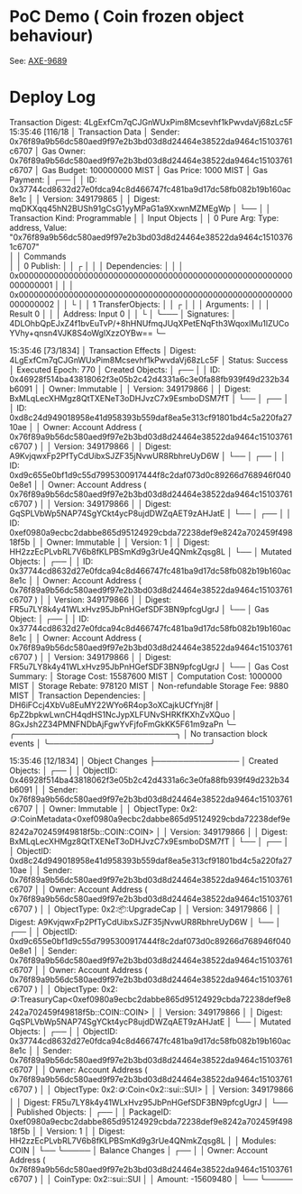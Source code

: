 # PoC Demo ( Coin<T> frozen object behaviour)

See: [AXE-9689](https://axelarnetwork.atlassian.net/browse/AXE-9689)

# Deploy Log

Transaction Digest: 4LgExfCm7qCJGnWUxPim8Mcsevhf1kPwvdaVj68zLc5F 15:35:46 [116/18
│ Transaction Data
│ Sender: 0x76f89a9b56dc580aed9f97e2b3bd03d8d24464e38522da9464c15103761c6707
│ Gas Owner: 0x76f89a9b56dc580aed9f97e2b3bd03d8d24464e38522da9464c15103761c6707
│ Gas Budget: 100000000 MIST
│ Gas Price: 1000 MIST
│ Gas Payment:
│  ┌──
│  │ ID: 0x37744cd8632d27e0fdca94c8d466747fc481ba9d17dc58fb082b19b160ac8e1c
│  │ Version: 349179865
│  │ Digest: mqDKXqq45hN2BUSh91gCsG1yyMPaG1a9XxwnMZMEgWp
│  └──
│
│ Transaction Kind: Programmable
│ │ Input Objects
│ │ 0   Pure Arg: Type: address, Value: "0x76f89a9b56dc580aed9f97e2b3bd03d8d24464e38522da9464c15103761c6707"                                                                                                    
│ │ Commands    
│ │ 0  Publish:
│ │  ┌
│ │  │ Dependencies:
│ │  │   0x0000000000000000000000000000000000000000000000000000000000000001
│ │  │   0x0000000000000000000000000000000000000000000000000000000000000002
│ │  └
│ │ 1  TransferObjects:
│ │  ┌
│ │  │ Arguments: 
│ │  │   Result 0
│ │  │ Address: Input  0
│ │  └
│ ╰───
│ Signatures:
│    4DLOhbQpEJxZ4f1bvEuTvP/+8hHNUfmqJUqXPetENqFth3WqoxlMu1lZUCoYVhy+qnsn4VJK8S4oWglXzzOYBw==
╰─

15:35:46 [73/1834]
│ Transaction Effects
│ Digest: 4LgExfCm7qCJGnWUxPim8Mcsevhf1kPwvdaVj68zLc5F
│ Status: Success
│ Executed Epoch: 770
│ Created Objects:
│  ┌──
│  │ ID: 0x46928f514ba43818062f3e05b2c42d4331a6c3e0fa88fb939f49d232b34b6091
│  │ Owner: Immutable
│  │ Version: 349179866
│  │ Digest: BxMLqLecXHMgz8QtTXENeT3oDHJvzC7x9EsmboDSM7fT
│  └──
│  ┌──
│  │ ID: 0xd8c24d949018958e41d958393b559daf8ea5e313cf91801bd4c5a220fa2710ae
│  │ Owner: Account Address ( 0x76f89a9b56dc580aed9f97e2b3bd03d8d24464e38522da9464c15103761c6707 )
│  │ Version: 349179866
│  │ Digest: A9KvjqwxFp2PfTyCdUibxSJZF35jNvwUR8RbhreUyD6W
│  └──
│  ┌──
│  │ ID: 0xd9c655e0bf1d9c55d7995300917444f8c2daf073d0c89266d768946f0400e8e1
│  │ Owner: Account Address ( 0x76f89a9b56dc580aed9f97e2b3bd03d8d24464e38522da9464c15103761c6707 )
│  │ Version: 349179866
│  │ Digest: GqSPLVbWp5NAP74SgYCkt4ycP8ujdDWZqAET9zAHJatE
│  └──
│  ┌──
│  │ ID: 0xef0980a9ecbc2dabbe865d95124929cbda72238def9e8242a702459f49818f5b
│  │ Owner: Immutable
│  │ Version: 1
│  │ Digest: HH2zzEcPLvbRL7V6b8fKLPBSmKd9g3rUe4QNmkZqsg8L
│  └──
│ Mutated Objects:
│  ┌──
│  │ ID: 0x37744cd8632d27e0fdca94c8d466747fc481ba9d17dc58fb082b19b160ac8e1c
│  │ Owner: Account Address ( 0x76f89a9b56dc580aed9f97e2b3bd03d8d24464e38522da9464c15103761c6707 )
│  │ Version: 349179866
│  │ Digest: FR5u7LY8k4y41WLxHvz95JbPnHGefSDF3BN9pfcgUgrJ
│  └──
│ Gas Object:
│  ┌──
│  │ ID: 0x37744cd8632d27e0fdca94c8d466747fc481ba9d17dc58fb082b19b160ac8e1c
│  │ Owner: Account Address ( 0x76f89a9b56dc580aed9f97e2b3bd03d8d24464e38522da9464c15103761c6707 )
│  │ Version: 349179866
│  │ Digest: FR5u7LY8k4y41WLxHvz95JbPnHGefSDF3BN9pfcgUgrJ
│  └──
│ Gas Cost Summary:
│    Storage Cost: 15587600 MIST
│    Computation Cost: 1000000 MIST
│    Storage Rebate: 978120 MIST
│    Non-refundable Storage Fee: 9880 MIST
│ Transaction Dependencies:
│    DH6iFCcj4XbVu8EuMY22WYo6R4op3oXCajkUCfYnj8f
│    6pZ2bpkwLwnCH4qdHS1NcJypXLFUNvSHRKfKXhZvXQuo
│    8GxJsh2Z34PMNFNDbAjFgwYvFjfoFmGkKK5F61m9zaPn
╰─
╭─────────────────────────────╮
│ No transaction block events │
╰─────────────────────────────╯

15:35:46 [12/1834]
│ Object Changes
├───────────────
│ Created Objects:
│  ┌──
│  │ ObjectID: 0x46928f514ba43818062f3e05b2c42d4331a6c3e0fa88fb939f49d232b34b6091
│  │ Sender: 0x76f89a9b56dc580aed9f97e2b3bd03d8d24464e38522da9464c15103761c6707
│  │ Owner: Immutable
│  │ ObjectType: 0x2::coin::CoinMetadata<0xef0980a9ecbc2dabbe865d95124929cbda72238def9e8242a702459f49818f5b::COIN::COIN>
│  │ Version: 349179866
│  │ Digest: BxMLqLecXHMgz8QtTXENeT3oDHJvzC7x9EsmboDSM7fT
│  └──
│  ┌──
│  │ ObjectID: 0xd8c24d949018958e41d958393b559daf8ea5e313cf91801bd4c5a220fa2710ae
│  │ Sender: 0x76f89a9b56dc580aed9f97e2b3bd03d8d24464e38522da9464c15103761c6707
│  │ Owner: Account Address ( 0x76f89a9b56dc580aed9f97e2b3bd03d8d24464e38522da9464c15103761c6707 )
│  │ ObjectType: 0x2::package::UpgradeCap
│  │ Version: 349179866
│  │ Digest: A9KvjqwxFp2PfTyCdUibxSJZF35jNvwUR8RbhreUyD6W
│  └──
│  ┌──
│  │ ObjectID: 0xd9c655e0bf1d9c55d7995300917444f8c2daf073d0c89266d768946f0400e8e1
│  │ Sender: 0x76f89a9b56dc580aed9f97e2b3bd03d8d24464e38522da9464c15103761c6707
│  │ Owner: Account Address ( 0x76f89a9b56dc580aed9f97e2b3bd03d8d24464e38522da9464c15103761c6707 )
│  │ ObjectType: 0x2::coin::TreasuryCap<0xef0980a9ecbc2dabbe865d95124929cbda72238def9e8242a702459f49818f5b::COIN::COIN>
│  │ Version: 349179866
│  │ Digest: GqSPLVbWp5NAP74SgYCkt4ycP8ujdDWZqAET9zAHJatE
│  └──
│ Mutated Objects:
│  ┌──
│  │ ObjectID: 0x37744cd8632d27e0fdca94c8d466747fc481ba9d17dc58fb082b19b160ac8e1c
│  │ Sender: 0x76f89a9b56dc580aed9f97e2b3bd03d8d24464e38522da9464c15103761c6707
│  │ Owner: Account Address ( 0x76f89a9b56dc580aed9f97e2b3bd03d8d24464e38522da9464c15103761c6707 )
│  │ ObjectType: 0x2::coin::Coin<0x2::sui::SUI>
│  │ Version: 349179866
│  │ Digest: FR5u7LY8k4y41WLxHvz95JbPnHGefSDF3BN9pfcgUgrJ
│  └──
│ Published Objects:
│  ┌──
│  │ PackageID: 0xef0980a9ecbc2dabbe865d95124929cbda72238def9e8242a702459f49818f5b
│  │ Version: 1
│  │ Digest: HH2zzEcPLvbRL7V6b8fKLPBSmKd9g3rUe4QNmkZqsg8L
│  │ Modules: COIN
│  └──
╰─────
│ Balance Changes
│  ┌──
│  │ Owner: Account Address ( 0x76f89a9b56dc580aed9f97e2b3bd03d8d24464e38522da9464c15103761c6707 )
│  │ CoinType: 0x2::sui::SUI
│  │ Amount: -15609480
│  └──
╰─────
